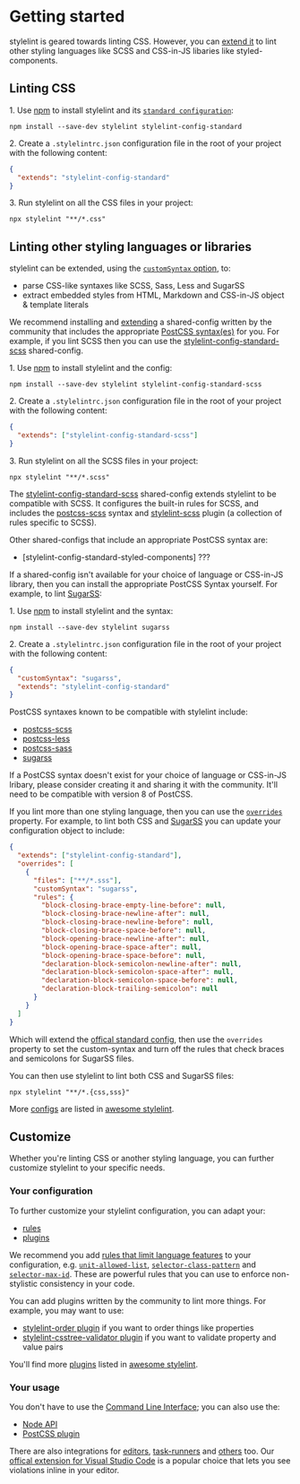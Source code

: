 # Getting started

stylelint is geared towards linting CSS. However, you can [extend it](../about/vision#extensible) to lint other styling languages like SCSS and CSS-in-JS libaries like styled-components.

## Linting CSS

1\. Use [npm](https://docs.npmjs.com/about-npm/) to install stylelint and its [`standard configuration`](https://github.com/stylelint/stylelint-config-standard):

```shell
npm install --save-dev stylelint stylelint-config-standard
```

2\. Create a `.stylelintrc.json` configuration file in the root of your project with the following content:

```json
{
  "extends": "stylelint-config-standard"
}
```

3\. Run stylelint on all the CSS files in your project:

```shell
npx stylelint "**/*.css"
```

## Linting other styling languages or libraries

stylelint can be extended, using the [`customSyntax` option](usage/options.md#customSyntax), to:

- parse CSS-like syntaxes like SCSS, Sass, Less and SugarSS
- extract embedded styles from HTML, Markdown and CSS-in-JS object & template literals

We recommend installing and [extending](https://stylelint.io/user-guide/configure#extends) a shared-config written by the community that includes the appropriate [PostCSS syntax(es)](https://github.com/postcss/postcss#syntaxes) for you. For example, if you lint SCSS then you can use the [stylelint-config-standard-scss]() shared-config.

1\. Use [npm](https://docs.npmjs.com/about-npm/) to install stylelint and the config:

```console
npm install --save-dev stylelint stylelint-config-standard-scss
```

2\. Create a `.stylelintrc.json` configuration file in the root of your project with the following content:

```json
{
  "extends": ["stylelint-config-standard-scss"]
}
```

3\. Run stylelint on all the SCSS files in your project:

```shell
npx stylelint "**/*.scss"
```

The [stylelint-config-standard-scss]() shared-config extends stylelint to be compatible with SCSS. It configures the built-in rules for SCSS, and includes the [postcss-scss](https://github.com/postcss/postcss-scss) syntax and [stylelint-scss](https://github.com/kristerkari/stylelint-scss) plugin (a collection of rules specific to SCSS).

Other shared-configs that include an appropriate PostCSS syntax are:

- [stylelint-config-standard-styled-components] ???

If a shared-config isn't available for your choice of language or CSS-in-JS library, then you can install the appropriate PostCSS Syntax yourself. For example, to lint [SugarSS](https://github.com/postcss/sugarss):

1\. Use [npm](https://docs.npmjs.com/about-npm/) to install stylelint and the syntax:

```console
npm install --save-dev stylelint sugarss
```

2\. Create a `.stylelintrc.json` configuration file in the root of your project with the following content:

```json
{
  "customSyntax": "sugarss",
  "extends": "stylelint-config-standard"
}
```

PostCSS syntaxes known to be compatible with stylelint include:

- [postcss-scss](https://github.com/postcss/postcss-scss)
- [postcss-less](https://github.com/shellscape/postcss-less)
- [postcss-sass](https://github.com/AleshaOleg/postcss-sass)
- [sugarss](https://github.com/postcss/sugarss)

If a PostCSS syntax doesn't exist for your choice of language or CSS-in-JS lribary, please consider creating it and sharing it with the community. It'll need to be compatible with version 8 of PostCSS.

If you lint more than one styling language, then you can use the [`overrides`](configure.md#overrides) property. For example, to lint both CSS and [SugarSS](https://github.com/postcss/sugarss) you can update your configuration object to include:

```json
{
  "extends": ["stylelint-config-standard"],
  "overrides": [
    {
      "files": ["**/*.sss"],
      "customSyntax": "sugarss",
      "rules": {
        "block-closing-brace-empty-line-before": null,
        "block-closing-brace-newline-after": null,
        "block-closing-brace-newline-before": null,
        "block-closing-brace-space-before": null,
        "block-opening-brace-newline-after": null,
        "block-opening-brace-space-after": null,
        "block-opening-brace-space-before": null,
        "declaration-block-semicolon-newline-after": null,
        "declaration-block-semicolon-space-after": null,
        "declaration-block-semicolon-space-before": null,
        "declaration-block-trailing-semicolon": null
      }
    }
  ]
}
```

Which will extend the [offical standard config](https://github.com/stylelint/stylelint-config-standard), then use the `overrides` property to set the custom-syntax and turn off the rules that check braces and semicolons for SugarSS files.

You can then use stylelint to lint both CSS and SugarSS files:

```console
npx stylelint "**/*.{css,sss}"
```

More [configs](https://github.com/stylelint/awesome-stylelint#configs) are listed in [awesome stylelint](https://github.com/stylelint/awesome-stylelint).

## Customize

Whether you're linting CSS or another styling language, you can further customize stylelint to your specific needs.

### Your configuration

To further customize your stylelint configuration, you can adapt your:

- [rules](configure.md#rules)
- [plugins](configure.md#plugins)

We recommend you add [rules that limit language features](rules/list.md#limit-language-features) to your configuration, e.g. [`unit-allowed-list`](../../lib/rules/unit-allowed-list/README.md), [`selector-class-pattern`](../../lib/rules/selector-class-pattern/README.md) and [`selector-max-id`](../../lib/rules/selector-max-id/README.md). These are powerful rules that you can use to enforce non-stylistic consistency in your code.

You can add plugins written by the community to lint more things. For example, you may want to use:

- [stylelint-order plugin](https://github.com/hudochenkov/stylelint-order) if you want to order things like properties
- [stylelint-csstree-validator plugin](https://github.com/csstree/stylelint-validator) if you want to validate property and value pairs

You'll find more [plugins](https://github.com/stylelint/awesome-stylelint#plugins) listed in [awesome stylelint](https://github.com/stylelint/awesome-stylelint).

### Your usage

You don't have to use the [Command Line Interface](usage/cli.md); you can also use the:

- [Node API](usage/node-api.md)
- [PostCSS plugin](usage/postcss-plugin.md)

There are also integrations for [editors](integrations/editor.md), [task-runners](integrations/task-runner.md) and [others](integrations/other.md) too. Our [offical extension for Visual Studio Code](https://marketplace.visualstudio.com/items?itemName=stylelint.vscode-stylelint) is a popular choice that lets you see violations inline in your editor.

